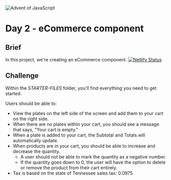 ![Advent of JavaScript](https://adventofjavascript.s3.us-east-1.amazonaws.com/2021/advent-of-js-gumroad-cover.png)

# Day 2 - eCommerce component

## Brief

In this project, we're creating an eCommerce component.
[![Netlify Status](https://api.netlify.com/api/v1/badges/699a0a80-264f-41ca-b396-86779c976f05/deploy-status)](https://app.netlify.com/sites/romantic-yonath-80c448/deploys)

## Challenge

Within the _STARTER-FILES_ folder, you'll find everything you need to get started.

Users should be able to:

- View the plates on the left side of the screen and add them to your cart on the right side.
- When there are no plates within your cart, you should see a message that says, "Your cart is empty."
- When a plate is added to your cart, the Subtotal and Totals will automatically update.
- When products are in your cart, you should be able to increase and decrease the quantity. 
  - A user should not be able to mark the quantity as a negative number.
  - If the quantity goes down to 0, the user will have the option to delete or remove the product from their cart entirely.
- Tax is based on the state of Tennessee sales tax: 0.0975

